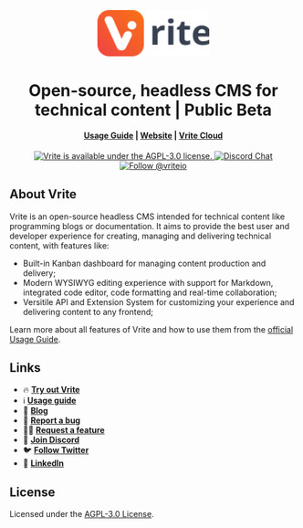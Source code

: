 <p align="center">
    <a href="https://vrite.io">
        <picture>
            <source media="(prefers-color-scheme: dark)" srcset=".github/assets/logo-dark.svg">
            <img src=".github/assets/logo-light.svg" width="196" alt="Logo"/>
        </picture>
    </a>
    <h1 align="center">Open-source, headless CMS for technical content | Public Beta</h1>
</p>
<h4 align="center">
  <a href="https://docs.vrite.io">Usage Guide</a> |
  <a href="https://vrite.io">Website</a> |
  <a href="https://app.vrite.io">Vrite Cloud</a>
</h4>
<p align="center">
  <a href="https://github.com/vriteio/vrite/blob/main/LICENSE">
    <img src="https://img.shields.io/github/license/vriteio/vrite" alt="Vrite is available under the AGPL-3.0 license." />
  </a>
  <a href="https://discord.gg/yYqDWyKnqE">
    <img src="https://img.shields.io/badge/chat-on%20discord-7289DA.svg" alt="Discord Chat" />
  </a>
  <a href="https://twitter.com/intent/follow?screen_name=vriteio">
    <img src="https://img.shields.io/twitter/follow/vriteio.svg?label=Follow%20@vriteio" alt="Follow @vriteio" />
  </a>
</p>

## About Vrite

Vrite is an open-source headless CMS intended for technical content like programming blogs or documentation. It aims to provide the best user and developer experience for creating, managing and delivering technical content, with features like:

- Built-in Kanban dashboard for managing content production and delivery;
- Modern WYSIWYG editing experience with support for Markdown, integrated code editor, code formatting and real-time collaboration;
- Versitile API and Extension System for customizing your experience and delivering content to any frontend;

Learn more about all features of Vrite and how to use them from the [official Usage Guide](https://docs.vrite.io).

## Links

- 🔥 [**Try out Vrite**](https://app.vrite.io)
- ℹ️ [**Usage guide**](https://docs.vrite.io)
- 🚀 [**Blog**](https://vrite.io/blog)
- 📝 [**Report a bug**](https://github.com/vriteio/vrite/issues)
- 🙋‍♀️ [**Request a feature**](https://github.com/vriteio/vrite/discussions)
- 💬 [**Join Discord**](https://discord.gg/yYqDWyKnqE)
- 🐦 [**Follow Twitter**](https://twitter.com/vriteio)
- 💼 [**LinkedIn**](https://www.linkedin.com/company/vriteio)

## License

Licensed under the [AGPL-3.0 License](https://github.com/vriteio/vrite/blob/main/LICENSE).
